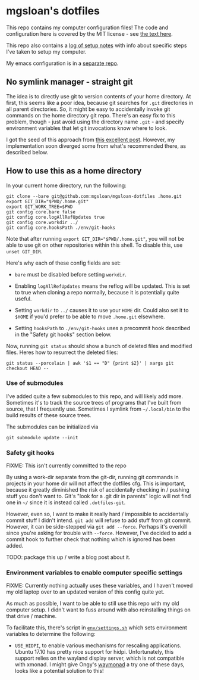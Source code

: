 # mgsloan's dotfiles

This repo contains my computer configuration files! The code and
configuration here is covered by the MIT license - see [the text
here](env/LICENSE).

This repo also contains a [log of setup notes](env/setup-log.md) with
info about specific steps I've taken to setup my computer.

My emacs configuration is in a [separate
repo](https://github.com/mgsloan/mgsloan-emacs).

## No symlink manager - straight git

The idea is to directly use git to version contents of your home directory.  At
first, this seems like a poor idea, because git searches for `.git` directories
in all parent directories.  So, it might be easy to accidentally invoke git
commands on the home directory git repo.  There's an easy fix to this problem,
though - just avoid using the directory name `.git` - and specify environment
variables that let git invocations know where to look.

I got the seed of this approach from [this excellent
post](https://developer.atlassian.com/blog/2016/02/best-way-to-store-dotfiles-git-bare-repo/).
However, my implementation soon diverged some from what's recommended there, as
described below.

## How to use this as a home directory

In your current home directory, run the following:

```
git clone --bare git@github.com:mgsloan/mgsloan-dotfiles .home.git
export GIT_DIR="$PWD/.home.git"
export GIT_WORK_TREE=$PWD
git config core.bare false
git config core.logAllRefUpdates true
git config core.workdir ../
git config core.hooksPath ./env/git-hooks
```

Note that after running `export GIT_DIR="$PWD/.home.git"`, you will not be
able to use git on other repositories within this shell. To disable this, use
`unset GIT_DIR`.

Here's why each of these config fields are set:

* `bare` must be disabled before setting `workdir`.

* Enabling `logAllRefUpdates` means the reflog will be updated. This is set to
  true when cloning a repo normally, because it is potentially quite useful.

* Setting `workdir` to `../` causes it to use your `HOME` dir.  Could also set it
  to `$HOME` if you'd prefer to be able to move `.home.git` elsewhere.

* Setting `hooksPath` to `./env/git-hooks` uses a precommit hook described in
  the "Safety git hooks" section below.

Now, running `git status` should show a bunch of deleted files and modified
files. Heres how to resurrect the deleted files:

```
git status --porcelain | awk '$1 == "D" {print $2}' | xargs git checkout HEAD --
```

### Use of submodules

I've added quite a few submodules to this repo, and will likely add more.
Sometimes it's to track the source trees of programs that I've built from
source, that I frequently use.  Sometimes I symlink from `~/.local/bin` to the
build results of these source trees.

The submodules can be initialized via

```
git submodule update --init
```

### Safety git hooks

FIXME: This isn't currently committed to the repo

By using a work-dir separate from the git-dir, running git commands in projects
in your home dir will not affect the dotfiles cfg. This is important, because it
greatly diminished the risk of accidentally checking in / pushing stuff you
don't want to. Git's "look for a .git dir in parents" logic will not find one in
`~/` since it is instead called `.dotfiles-git`.

However, even so, I want to make it really hard / impossible to accidentally
commit stuff I didn't intend. `git add` will refuse to add stuff from git
commit. However, it can be side-stepped via `git add --force`. Perhaps it's
overkill since you're asking for trouble with `--force`. However, I've decided
to add a commit hook to further check that nothing which is ignored has been
added.

TODO: package this up / write a blog post about it.

### Environment variables to enable computer specific settings

FIXME: Currently nothing actually uses these variables, and I haven't moved my
old laptop over to an updated version of this config quite yet.

As much as possible, I want to be able to still use this repo with my old
computer setup. I didn't want to fuss around with also reinstalling things on
that drive / machine.

To facilitate this, there's script in [`env/settings.sh`](env/settings.sh)
which sets environment variables to determine the following:

* `USE_HIDPI`, to enable various mechanisms for rescaling applications. Ubuntu
  17.10 has pretty nice support for hidpi. Unfortunately, this support relies on
  the wayland display server, which is not compatible with xmonad. I might give
  Ongy's [waymonad](https://github.com/Ongy/waymonad) a try one of these days,
  looks like a potential solution to this!
